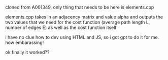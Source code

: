 cloned from A001349, only thing that needs to be here is elements.cpp

elements.cpp takes in an adjacency matrix and value alpha and outputs the two values that we need for the cost function (average path length L, number of edges E) as well as the cost function itself

i have no clue how to dev using HTML and JS, so i got gpt to do it for me. how embarassing!

ok finally it worked??